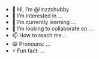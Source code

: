 - 👋 Hi, I’m @linzzchubby
- 👀 I’m interested in ...
- 🌱 I’m currently learning ...
- 💞️ I’m looking to collaborate on ...
- 📫 How to reach me ...
- 😄 Pronouns: ...
- ⚡ Fun fact: ...

<!---
linzzchubby/linzzchubby is a ✨ special ✨ repository because its `README.md` (this file) appears on your GitHub profile.
You can click the Preview link to take a look at your changes.
--->
